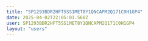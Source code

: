```yaml
---
title: "SP1293BDR2HFT5SS1MET8Y1QNCAPM2Q171C0H1GP4"
date: 2025-04-02T22:05:01.560Z
user: SP1293BDR2HFT5SS1MET8Y1QNCAPM2Q171C0H1GP4
layout: "users"
---
```

    